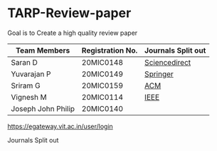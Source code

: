# TARP-Review-paper

Goal is to Create a high quality review paper 

|Team Members | Registration No.| Journals Split out |
|-----------| -------------| --------- |
| Saran D | 20MIC0148 | [Sciencedirect](https://www.sciencedirect.com/)
| Yuvarajan P | 20MIC0149| [Springer](https://www.springer.com/in) |
| Sriram G | 20MIC0159 | [ACM](https://dl.acm.org/) |
| Vignesh M | 20MIC0114 | [IEEE](https://ieeexplore.ieee.org/Xplore/home.jsp) |
| Joseph John Philip | 20MIC0140 | []() |


https://egateway.vit.ac.in/user/login

Journals Split out